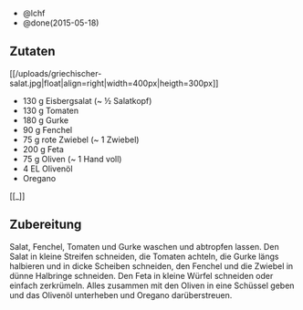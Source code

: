 - @lchf
- @done(2015-05-18)

## Zutaten
[[/uploads/griechischer-salat.jpg|float|align=right|width=400px|heigth=300px]]

- 130 g Eisbergsalat (~ ½ Salatkopf)
- 130 g Tomaten
- 180 g Gurke
- 90 g  Fenchel
- 75 g  rote Zwiebel (~ 1 Zwiebel)
- 200 g Feta
- 75 g  Oliven (~ 1 Hand voll)
- 4 EL  Olivenöl
- Oregano

[[_]]

## Zubereitung
Salat, Fenchel, Tomaten und Gurke waschen und abtropfen lassen. Den Salat in kleine Streifen schneiden, die Tomaten achteln, die Gurke längs halbieren und in dicke Scheiben schneiden, den Fenchel und die Zwiebel in dünne Halbringe schneiden. Den Feta in kleine Würfel schneiden oder einfach zerkrümeln.
Alles zusammen mit den Oliven in eine Schüssel geben und das Olivenöl unterheben und Oregano darüberstreuen.
